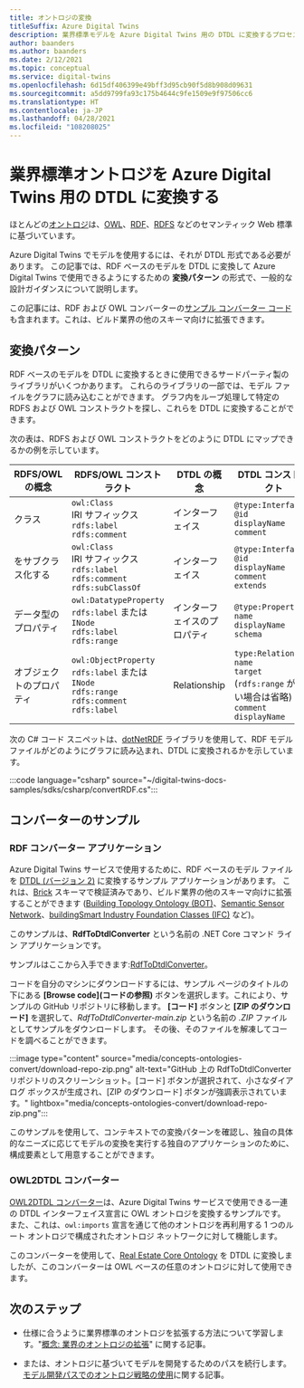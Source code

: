 ```yaml
---
title: オントロジの変換
titleSuffix: Azure Digital Twins
description: 業界標準モデルを Azure Digital Twins 用の DTDL に変換するプロセスについて説明します
author: baanders
ms.author: baanders
ms.date: 2/12/2021
ms.topic: conceptual
ms.service: digital-twins
ms.openlocfilehash: 6d15df406399e49bff3d95cb90f5d8b908d09631
ms.sourcegitcommit: a5dd9799fa93c175b4644c9fe1509e9f97506cc6
ms.translationtype: HT
ms.contentlocale: ja-JP
ms.lasthandoff: 04/28/2021
ms.locfileid: "108208025"
---
```

# <a name="convert-industry-standard-ontologies-to-dtdl-for-azure-digital-twins"></a>業界標準オントロジを Azure Digital Twins 用の DTDL に変換する

ほとんどの[オントロジ](concepts-ontologies.md)は、[OWL](https://www.w3.org/OWL/)、[RDF](https://www.w3.org/2001/sw/wiki/RDF)、[RDFS](https://www.w3.org/2001/sw/wiki/RDFS) などのセマンティック Web 標準に基づいています。 

Azure Digital Twins でモデルを使用するには、それが DTDL 形式である必要があります。 この記事では、RDF ベースのモデルを DTDL に変換して Azure Digital Twins で使用できるようにするための **変換パターン** の形式で、一般的な設計ガイダンスについて説明します。 

この記事には、RDF および OWL コンバーターの[サンプル コンバーター コード](#converter-samples)も含まれます。これは、ビルド業界の他のスキーマ向けに拡張できます。

## <a name="conversion-pattern"></a>変換パターン

RDF ベースのモデルを DTDL に変換するときに使用できるサードパーティ製のライブラリがいくつかあります。 これらのライブラリの一部では、モデル ファイルをグラフに読み込むことができます。 グラフ内をループ処理して特定の RDFS および OWL コンストラクトを探し、これらを DTDL に変換することができます。   

次の表は、RDFS および OWL コンストラクトをどのように DTDL にマップできるかの例を示しています。 

| RDFS/OWL の概念 | RDFS/OWL コンストラクト | DTDL の概念 | DTDL コンストラクト |
| --- | --- | --- | --- |
| クラス | `owl:Class`<br>IRI サフィックス<br>``rdfs:label``<br>``rdfs:comment`` | インターフェイス | `@type:Interface`<br>`@id`<br>`displayName`<br>`comment` 
|  をサブクラス化する | `owl:Class`<br>IRI サフィックス<br>`rdfs:label`<br>`rdfs:comment`<br>`rdfs:subClassOf` | インターフェイス | `@type:Interface`<br>`@id`<br>`displayName`<br>`comment`<br>`extends` 
| データ型のプロパティ | `owl:DatatypeProperty`<br>`rdfs:label` または `INode`<br>`rdfs:label`<br>`rdfs:range` | インターフェイスのプロパティ | `@type:Property`<br>`name`<br>`displayName`<br>`schema` 
| オブジェクトのプロパティ | `owl:ObjectProperty`<br>`rdfs:label` または `INode`<br>`rdfs:range`<br>`rdfs:comment`<br>`rdfs:label` | Relationship | `type:Relationship`<br>`name`<br>`target` (`rdfs:range` がない場合は省略)<br>`comment`<br>`displayName`<br>

次の C# コード スニペットは、[dotNetRDF](https://www.dotnetrdf.org/) ライブラリを使用して、RDF モデル ファイルがどのようにグラフに読み込まれ、DTDL に変換されるかを示しています。 

:::code language="csharp" source="~/digital-twins-docs-samples/sdks/csharp/convertRDF.cs":::

## <a name="converter-samples"></a>コンバーターのサンプル

### <a name="rdf-converter-application"></a>RDF コンバーター アプリケーション 

Azure Digital Twins サービスで使用するために、RDF ベースのモデル ファイルを [DTDL (バージョン 2)](https://github.com/Azure/opendigitaltwins-dtdl/blob/master/DTDL/v2/dtdlv2.md) に変換するサンプル アプリケーションがあります。 これは、[Brick](https://brickschema.org/ontology/) スキーマで検証済みであり、ビルド業界の他のスキーマ向けに拡張することができます ([Building Topology Ontology (BOT)](https://w3c-lbd-cg.github.io/bot/)、[Semantic Sensor Network](https://www.w3.org/TR/vocab-ssn/)、[buildingSmart Industry Foundation Classes (IFC)](https://technical.buildingsmart.org/standards/ifc/ifc-schema-specifications/) など)。

このサンプルは、**RdfToDtdlConverter** という名前の .NET Core コマンド ライン アプリケーションです。

サンプルはここから入手できます:[RdfToDtdlConverter](/samples/azure-samples/rdftodtdlconverter/digital-twins-model-conversion-samples/)。 

コードを自分のマシンにダウンロードするには、サンプル ページのタイトルの下にある **[Browse code]\(コードの参照\)** ボタンを選択します。これにより、サンプルの GitHub リポジトリに移動します。 **[コード]** ボタンと **[ZIP のダウンロード]** を選択して、*RdfToDtdlConverter-main.zip* という名前の *.ZIP* ファイルとしてサンプルをダウンロードします。 その後、そのファイルを解凍してコードを調べることができます。

:::image type="content" source="media/concepts-ontologies-convert/download-repo-zip.png" alt-text="GitHub 上の RdfToDtdlConverter リポジトリのスクリーンショット。[コード] ボタンが選択されて、小さなダイアログ ボックスが生成され、[ZIP のダウンロード] ボタンが強調表示されています。" lightbox="media/concepts-ontologies-convert/download-repo-zip.png":::

このサンプルを使用して、コンテキストでの変換パターンを確認し、独自の具体的なニーズに応じてモデルの変換を実行する独自のアプリケーションのために、構成要素として用意することができます。

### <a name="owl2dtdl-converter"></a>OWL2DTDL コンバーター 

[OWL2DTDL コンバーター](https://github.com/Azure/opendigitaltwins-building-tools/tree/master/OWL2DTDL)は、Azure Digital Twins サービスで使用できる一連の DTDL インターフェイス宣言に OWL オントロジを変換するサンプルです。 また、これは、`owl:imports` 宣言を通じて他のオントロジを再利用する 1 つのルート オントロジで構成されたオントロジ ネットワークに対して機能します。

このコンバーターを使用して、[Real Estate Core Ontology](https://doc.realestatecore.io/3.1/full.html) を DTDL に変換しましたが、このコンバーターは OWL ベースの任意のオントロジに対して使用できます。

## <a name="next-steps"></a>次のステップ 

* 仕様に合うように業界標準のオントロジを拡張する方法について学習します。"[概念: 業界のオントロジの拡張](concepts-ontologies-extend.md)" に関する記事。

* または、オントロジに基づいてモデルを開発するためのパスを続行します。[モデル開発パスでのオントロジ戦略の使用](concepts-ontologies.md#using-ontology-strategies-in-a-model-development-path)に関する記事。